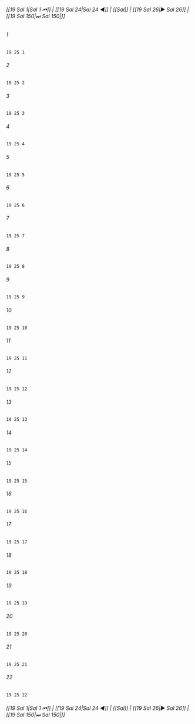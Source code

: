 
###### [[19 Sal 1|Sal 1 ⏮]] | [[19 Sal 24|Sal 24 ◀]] | [[Sal]] | [[19 Sal 26|▶ Sal 26]] | [[19 Sal 150|⏭ Sal 150|]]

###### 1
``` verse
19 25 1 
```
###### 2
``` verse
19 25 2 
```
###### 3
``` verse
19 25 3 
```
###### 4
``` verse
19 25 4 
```
###### 5
``` verse
19 25 5 
```
###### 6
``` verse
19 25 6 
```
###### 7
``` verse
19 25 7 
```
###### 8
``` verse
19 25 8 
```
###### 9
``` verse
19 25 9 
```
###### 10
``` verse
19 25 10 
```
###### 11
``` verse
19 25 11 
```
###### 12
``` verse
19 25 12 
```
###### 13
``` verse
19 25 13 
```
###### 14
``` verse
19 25 14 
```
###### 15
``` verse
19 25 15 
```
###### 16
``` verse
19 25 16 
```
###### 17
``` verse
19 25 17 
```
###### 18
``` verse
19 25 18 
```
###### 19
``` verse
19 25 19 
```
###### 20
``` verse
19 25 20 
```
###### 21
``` verse
19 25 21 
```
###### 22
``` verse
19 25 22 
```

###### [[19 Sal 1|Sal 1 ⏮]] | [[19 Sal 24|Sal 24 ◀]] | [[Sal]] | [[19 Sal 26|▶ Sal 26]] | [[19 Sal 150|⏭ Sal 150|]]

